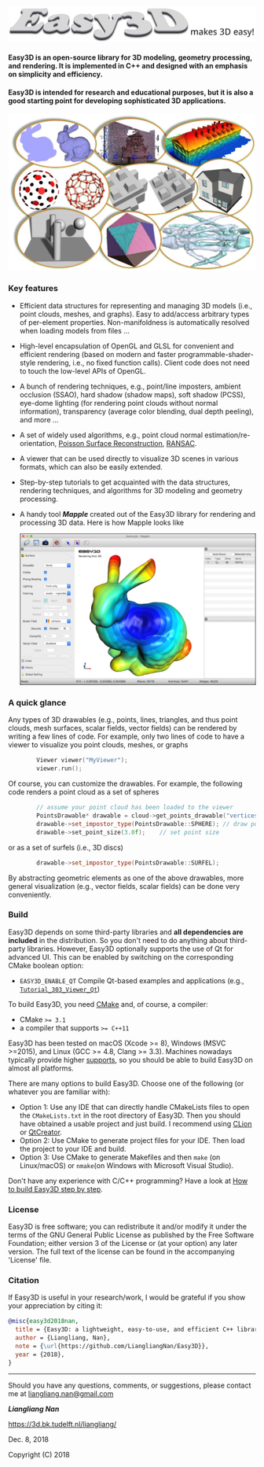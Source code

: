 <img src="resources/images/logo.jpg" width="600">

#### Easy3D is an open-source library for 3D modeling, geometry processing, and rendering. It is implemented in C++ and designed with an emphasis on simplicity and efficiency. 
#### Easy3D is intended for research and educational purposes, but it is also a good starting point for developing sophisticated 3D applications.

![Overview of Easy3D](resources/images/overview.jpg)

### Key features ###
* Efficient data structures for representing and managing 3D models (i.e., point clouds, meshes, and graphs). 
  Easy to add/access arbitrary types of per-element properties. Non-manifoldness is automatically resolved when loading models from files ...
* High-level encapsulation of OpenGL and GLSL for convenient and efficient rendering (based on modern and faster 
  programmable-shader-style rendering, i.e., no fixed function calls). Client code does not need to touch the low-level 
  APIs of OpenGL. 
* A bunch of rendering techniques, e.g., point/line imposters, ambient occlusion (SSAO), hard shadow (shadow maps), 
  soft shadow (PCSS), eye-dome lighting (for rendering point clouds without normal information), transparency (average color blending, dual depth peeling), and more ...
* A set of widely used algorithms, e.g., point cloud normal estimation/re-orientation, 
  [Poisson Surface Reconstruction](http://www.cs.jhu.edu/~misha/MyPapers/ToG13.pdf), 
  [RANSAC](http://citeseerx.ist.psu.edu/viewdoc/download?doi=10.1.1.481.1514&rep=rep1&type=pdf).
* A viewer that can be used directly to visualize 3D scenes in various formats, which can also be easily extended.
* Step-by-step tutorials to get acquainted with the data structures, rendering techniques, and algorithms 
  for 3D modeling and geometry processing. 
* A handy tool **_Mapple_** created out of the Easy3D library for rendering and processing 3D data. Here is how Mapple looks like

     <img src="resources/images/mapple.jpg" width="800">
 
 
### A quick glance ###

Any types of 3D drawables (e.g., points, lines, triangles, and thus point clouds, mesh surfaces, scalar fields, vector fields) can be rendered by writing a few lines of code. For example, only two lines of code to have a viewer to visualize 
you point clouds, meshes, or graphs

```c++
        Viewer viewer("MyViewer");
        viewer.run();
```

Of course, you can customize the drawables. For example, the following code renders a point cloud as a set of spheres

```c++
        // assume your point cloud has been loaded to the viewer
        PointsDrawable* drawable = cloud->get_points_drawable("vertices");
        drawable->set_impostor_type(PointsDrawable::SPHERE); // draw points as spheres.
        drawable->set_point_size(3.0f);    // set point size
```
or as a set of surfels (i.e., 3D discs)

```c++ 
        drawable->set_impostor_type(PointsDrawable::SURFEL);
``` 

By abstracting geometric elements as one of the above drawables, more general visualization (e.g., vector fields, scalar 
fields) can be done very conveniently.

### Build
Easy3D depends on some third-party libraries and **all dependencies are included** in the distribution. So you don't need to do anything about third-party libraries. However, Easy3D optionally supports the use of Qt for advanced UI. 
This can be enabled by switching on the corresponding CMake boolean option:

- `EASY3D_ENABLE_QT`     Compile Qt-based examples and applications (e.g., 
[`Tutorial_303_Viewer_Qt`](https://github.com/LiangliangNan/Easy3D/tree/master/tutorials/Tutorial_303_Viewer_Qt))

To build Easy3D, you need [CMake](https://cmake.org/download/) and, of course, a compiler:

- CMake `>= 3.1`
- a compiler that supports `>= C++11`

Easy3D has been tested on macOS (Xcode >= 8), Windows (MSVC >=2015), and Linux (GCC >= 4.8, Clang >= 3.3). Machines 
nowadays typically provide higher [supports](https://en.cppreference.com/w/cpp/compiler_support), so you should be able 
to build Easy3D on almost all platforms.

There are many options to build Easy3D. Choose one of the following (or whatever you are familiar with):

- Option 1: Use any IDE that can directly handle CMakeLists files to open the `CMakeLists.txt` in the root directory of 
Easy3D. Then you should have obtained a usable project and just build. I recommend using 
[CLion](https://www.jetbrains.com/clion/) or [QtCreator](https://www.qt.io/product).
- Option 2: Use CMake to generate project files for your IDE. Then load the project to your IDE and build.
- Option 3: Use CMake to generate Makefiles and then `make` (on Linux/macOS) or `nmake`(on Windows with Microsoft 
  Visual Studio).

Don't have any experience with C/C++ programming? Have a look at [How to build Easy3D step by step](./HowToBuild.md).

### License
Easy3D is free software; you can redistribute it and/or modify it under the terms of the 
GNU General Public License as published by the Free Software Foundation; either version 3
of the License or (at your option) any later version. The full text of the license can be
found in the accompanying 'License' file.

### Citation
If Easy3D is useful in your research/work, I would be grateful if you show your appreciation by citing it:

```bibtex
@misc{easy3d2018nan,
  title = {Easy3D: a lightweight, easy-to-use, and efficient C++ library for processing and rendering 3D data},
  author = {Liangliang, Nan},
  note = {\url{https://github.com/LiangliangNan/Easy3D}},
  year = {2018},
}
```
---------

Should you have any questions, comments, or suggestions, please contact me at liangliang.nan@gmail.com

**_Liangliang Nan_**

https://3d.bk.tudelft.nl/liangliang/

Dec. 8, 2018

Copyright (C) 2018
